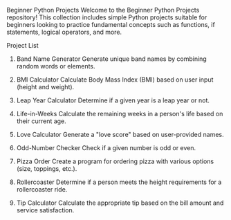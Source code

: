 Beginner Python Projects
Welcome to the Beginner Python Projects repository! This collection includes simple Python projects suitable for beginners looking to practice fundamental concepts such as functions, if statements, logical operators, and more.

Project List
1. Band Name Generator
Generate unique band names by combining random words or elements.

2. BMI Calculator
Calculate Body Mass Index (BMI) based on user input (height and weight).

3. Leap Year Calculator
Determine if a given year is a leap year or not.

4. Life-in-Weeks
Calculate the remaining weeks in a person's life based on their current age.

5. Love Calculator
Generate a "love score" based on user-provided names.

6. Odd-Number Checker
Check if a given number is odd or even.

7. Pizza Order
Create a program for ordering pizza with various options (size, toppings, etc.).

8. Rollercoaster
Determine if a person meets the height requirements for a rollercoaster ride.

9. Tip Calculator
Calculate the appropriate tip based on the bill amount and service satisfaction.

